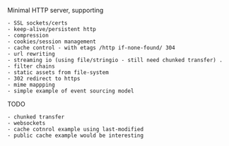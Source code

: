 
Minimal HTTP server, supporting

    - SSL sockets/certs
    - keep-alive/persistent http
    - compression
    - cookies/session management
    - cache control - with etags /http if-none-found/ 304
    - url rewriting
    - streaming io (using file/stringio - still need chunked transfer) .
    - filter chains
    - static assets from file-system
    - 302 redirect to https
    - mime mappping
    - simple example of event sourcing model 

TODO

    - chunked transfer
    - websockets
    - cache cotnrol example using last-modified
    - public cache example would be interesting


